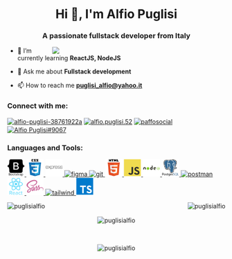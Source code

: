 <h1 align="center">Hi 👋, I'm Alfio Puglisi</h1>
<h3 align="center">A passionate fullstack developer from Italy</h3>
<img align="right" width="400px" src="https://i.pinimg.com/originals/81/17/8b/81178b47a8598f0c81c4799f2cdd4057.gif"/>


- 🌱 I’m currently learning **ReactJS, NodeJS**

- 💬 Ask me about **Fullstack development**

- 📫 How to reach me **puglisi_alfio@yahoo.it**

<h3 align="left">Connect with me:</h3>
<p align="left">
<a href="https://linkedin.com/in/alfio-puglisi-38761922a" target="blank"><img align="center" src="https://raw.githubusercontent.com/rahuldkjain/github-profile-readme-generator/master/src/images/icons/Social/linked-in-alt.svg" alt="alfio-puglisi-38761922a" height="30" width="40" /></a>
<a href="https://fb.com/alfio.puglisi.52" target="blank"><img align="center" src="https://raw.githubusercontent.com/rahuldkjain/github-profile-readme-generator/master/src/images/icons/Social/facebook.svg" alt="alfio.puglisi.52" height="30" width="40" /></a>
<a href="https://instagram.com/paffosocial" target="blank"><img align="center" src="https://raw.githubusercontent.com/rahuldkjain/github-profile-readme-generator/master/src/images/icons/Social/instagram.svg" alt="paffosocial" height="30" width="40" /></a>
<a href="https://discord.gg/Alfio Puglisi#9067" target="blank"><img align="center" src="https://raw.githubusercontent.com/rahuldkjain/github-profile-readme-generator/master/src/images/icons/Social/discord.svg" alt="Alfio Puglisi#9067" height="30" width="40" /></a>
</p>

<h3 align="left">Languages and Tools:</h3>
<p align="left"> <a href="https://getbootstrap.com" target="_blank" rel="noreferrer"> <img src="https://raw.githubusercontent.com/devicons/devicon/master/icons/bootstrap/bootstrap-plain-wordmark.svg" alt="bootstrap" width="40" height="40"/> </a> <a href="https://www.w3schools.com/css/" target="_blank" rel="noreferrer"> <img src="https://raw.githubusercontent.com/devicons/devicon/master/icons/css3/css3-original-wordmark.svg" alt="css3" width="40" height="40"/> </a> <a href="https://expressjs.com" target="_blank" rel="noreferrer"> <img src="https://raw.githubusercontent.com/devicons/devicon/master/icons/express/express-original-wordmark.svg" alt="express" width="40" height="40"/> </a> <a href="https://www.figma.com/" target="_blank" rel="noreferrer"> <img src="https://www.vectorlogo.zone/logos/figma/figma-icon.svg" alt="figma" width="40" height="40"/> </a> <a href="https://git-scm.com/" target="_blank" rel="noreferrer"> <img src="https://www.vectorlogo.zone/logos/git-scm/git-scm-icon.svg" alt="git" width="40" height="40"/> </a> <a href="https://www.w3.org/html/" target="_blank" rel="noreferrer"> <img src="https://raw.githubusercontent.com/devicons/devicon/master/icons/html5/html5-original-wordmark.svg" alt="html5" width="40" height="40"/> </a> <a href="https://developer.mozilla.org/en-US/docs/Web/JavaScript" target="_blank" rel="noreferrer"> <img src="https://raw.githubusercontent.com/devicons/devicon/master/icons/javascript/javascript-original.svg" alt="javascript" width="40" height="40"/> </a> <a href="https://nodejs.org" target="_blank" rel="noreferrer"> <img src="https://raw.githubusercontent.com/devicons/devicon/master/icons/nodejs/nodejs-original-wordmark.svg" alt="nodejs" width="40" height="40"/> </a> <a href="https://www.postgresql.org" target="_blank" rel="noreferrer"> <img src="https://raw.githubusercontent.com/devicons/devicon/master/icons/postgresql/postgresql-original-wordmark.svg" alt="postgresql" width="40" height="40"/> </a> <a href="https://postman.com" target="_blank" rel="noreferrer"> <img src="https://www.vectorlogo.zone/logos/getpostman/getpostman-icon.svg" alt="postman" width="40" height="40"/> </a> <a href="https://reactjs.org/" target="_blank" rel="noreferrer"> <img src="https://raw.githubusercontent.com/devicons/devicon/master/icons/react/react-original-wordmark.svg" alt="react" width="40" height="40"/> </a> <a href="https://sass-lang.com" target="_blank" rel="noreferrer"> <img src="https://raw.githubusercontent.com/devicons/devicon/master/icons/sass/sass-original.svg" alt="sass" width="40" height="40"/> </a> <a href="https://tailwindcss.com/" target="_blank" rel="noreferrer"> <img src="https://www.vectorlogo.zone/logos/tailwindcss/tailwindcss-icon.svg" alt="tailwind" width="40" height="40"/> </a> <a href="https://www.typescriptlang.org/" target="_blank" rel="noreferrer"> <img src="https://raw.githubusercontent.com/devicons/devicon/master/icons/typescript/typescript-original.svg" alt="typescript" width="40" height="40"/> </a> </p>
<span><img align="left" src="https://github-readme-stats.vercel.app/api?username=PuglisiAlfio&show_icons=true&locale=en" alt="puglisialfio" /></span>
<span><img align="right" src="https://github-readme-streak-stats.herokuapp.com/?user=PuglisiAlfio&" alt="puglisialfio" /></span>
<br>
<p align="center"><img align="center" src="https://github-readme-stats.vercel.app/api/top-langs?username=PuglisiAlfio&show_icons=true&locale=en&layout=compact" alt="puglisialfio" /></p>
<br>
<p align="center"><img align="center" src="https://komarev.com/ghpvc/?username=puglisialfio&label=Profile%20views&color=0e75b6&style=flat" alt="puglisialfio" /></p>
